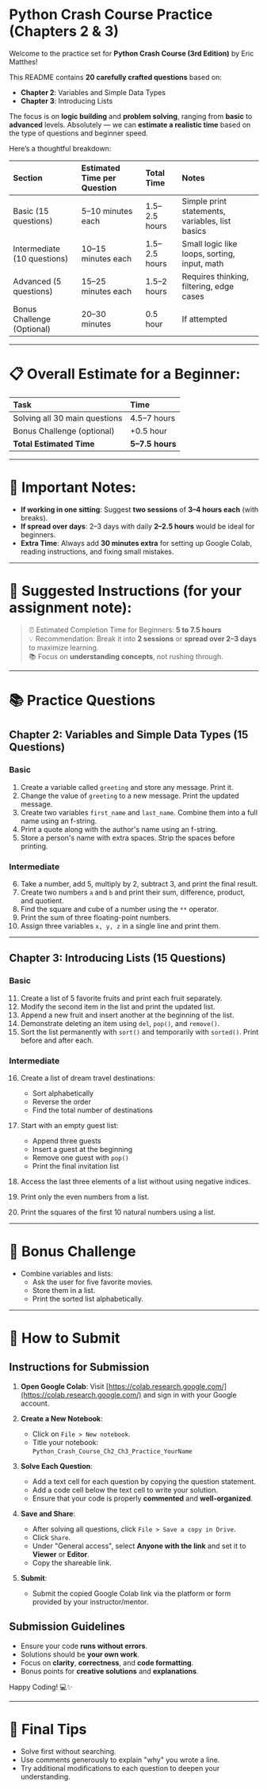 # Python Crash Course Practice (Chapters 2 & 3)

Welcome to the practice set for **Python Crash Course (3rd Edition)** by Eric Matthes!

This README contains **20 carefully crafted questions** based on:

- **Chapter 2**: Variables and Simple Data Types
- **Chapter 3**: Introducing Lists

The focus is on **logic building** and **problem solving**, ranging from **basic** to **advanced** levels.
Absolutely — we can **estimate a realistic time** based on the type of questions and beginner speed.

Here’s a thoughtful breakdown:

| **Section**                         | **Estimated Time** per Question | **Total Time** | **Notes** |
|:-------------------------------------|:-------------------------------|:-------------|:---------|
| Basic (15 questions)                | 5–10 minutes each              | 1.5–2.5 hours | Simple print statements, variables, list basics |
| Intermediate (10 questions)          | 10–15 minutes each             | 1.5–2.5 hours | Small logic like loops, sorting, input, math |
| Advanced (5 questions)               | 15–25 minutes each             | 1.5–2 hours  | Requires thinking, filtering, edge cases |
| Bonus Challenge (Optional)           | 20–30 minutes                  | 0.5 hour    | If attempted |

---

# 📋 **Overall Estimate for a Beginner:**

| **Task**                       | **Time**       |
|:-------------------------------|:--------------|
| Solving all 30 main questions   | 4.5–7 hours    |
| Bonus Challenge (optional)      | +0.5 hour      |
| **Total Estimated Time**        | **5–7.5 hours** |

---

# 📢 Important Notes:
- **If working in one sitting**: Suggest **two sessions** of **3–4 hours each** (with breaks).
- **If spread over days**: 2–3 days with daily **2–2.5 hours** would be ideal for beginners.
- **Extra Time**: Always add **30 minutes extra** for setting up Google Colab, reading instructions, and fixing small mistakes.

---

# 🎯 Suggested Instructions (for your assignment note):
> ⏰ Estimated Completion Time for Beginners: **5 to 7.5 hours**  
> 💡 Recommendation: Break it into **2 sessions** or **spread over 2–3 days** to maximize learning.  
> 📚 Focus on **understanding concepts**, not rushing through.

---

# 📚 Practice Questions

## Chapter 2: Variables and Simple Data Types (15 Questions)

### Basic

1. Create a variable called `greeting` and store any message. Print it.
2. Change the value of `greeting` to a new message. Print the updated message.
3. Create two variables `first_name` and `last_name`. Combine them into a full name using an f-string.
4. Print a quote along with the author's name using an f-string.
5. Store a person's name with extra spaces. Strip the spaces before printing.

### Intermediate

6. Take a number, add 5, multiply by 2, subtract 3, and print the final result.
7. Create two numbers `a` and `b` and print their sum, difference, product, and quotient.
8. Find the square and cube of a number using the `**` operator.
9. Print the sum of three floating-point numbers.
10. Assign three variables `x, y, z` in a single line and print them.

---

## Chapter 3: Introducing Lists (15 Questions)

### Basic

11. Create a list of 5 favorite fruits and print each fruit separately.
12. Modify the second item in the list and print the updated list.
13. Append a new fruit and insert another at the beginning of the list.
14. Demonstrate deleting an item using `del`, `pop()`, and `remove()`.
15. Sort the list permanently with `sort()` and temporarily with `sorted()`. Print before and after each.

### Intermediate

16. Create a list of dream travel destinations:

    - Sort alphabetically
    - Reverse the order
    - Find the total number of destinations

17. Start with an empty guest list:

    - Append three guests
    - Insert a guest at the beginning
    - Remove one guest with `pop()`
    - Print the final invitation list

18. Access the last three elements of a list without using negative indices.
19. Print only the even numbers from a list.
20. Print the squares of the first 10 natural numbers using a list.

---

# 🎯 Bonus Challenge

- Combine variables and lists:
  - Ask the user for five favorite movies.
  - Store them in a list.
  - Print the sorted list alphabetically.

---

# 🚀 How to Submit

## Instructions for Submission

1. **Open Google Colab**: Visit [https://colab.research.google.com/](https://colab.research.google.com/) and sign in with your Google account.
2. **Create a New Notebook**:

   - Click on `File > New notebook`.
   - Title your notebook: `Python_Crash_Course_Ch2_Ch3_Practice_YourName`

3. **Solve Each Question**:

   - Add a text cell for each question by copying the question statement.
   - Add a code cell below the text cell to write your solution.
   - Ensure that your code is properly **commented** and **well-organized**.

4. **Save and Share**:

   - After solving all questions, click `File > Save a copy in Drive`.
   - Click `Share`.
   - Under "General access", select **Anyone with the link** and set it to **Viewer** or **Editor**.
   - Copy the shareable link.

5. **Submit**:
   - Submit the copied Google Colab link via the platform or form provided by your instructor/mentor.

## Submission Guidelines

- Ensure your code **runs without errors**.
- Solutions should be **your own work**.
- Focus on **clarity**, **correctness**, and **code formatting**.
- Bonus points for **creative solutions** and **explanations**.

Happy Coding! 💻✨

---

# 🚀 Final Tips

- Solve first without searching.
- Use comments generously to explain "why" you wrote a line.
- Try additional modifications to each question to deepen your understanding.
